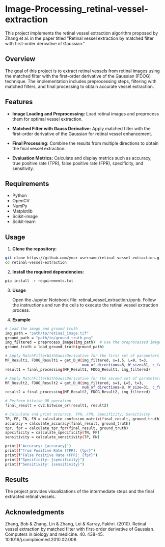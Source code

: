 # Image-Processing_retinal-vessel-extraction

This project implements the retinal vessel extraction algorithm proposed by Zhang et al. in the paper titled "Retinal vessel extraction by matched filter with first-order derivative of Gaussian."

## Overview

The goal of this project is to extract retinal vessels from retinal images using the matched filter with the first-order derivative of the Gaussian (FDOG) technique. The implementation includes preprocessing steps, filtering with matched filters, and final processing to obtain accurate vessel extraction.

## Features

- **Image Loading and Preprocessing:** Load retinal images and preprocess them for optimal vessel extraction.

- **Matched Filter with Gauss Derivative:** Apply matched filter with the first-order derivative of the Gaussian for retinal vessel enhancement.

- **Final Processing:** Combine the results from multiple directions to obtain the final vessel extraction.

- **Evaluation Metrics:** Calculate and display metrics such as accuracy, true positive rate (TPR), false positive rate (FPR), specificity, and sensitivity.

## Requirements

- Python
- OpenCV
- NumPy
- Matplotlib
- Scikit-image
- Scikit-learn

## Usage

1. **Clone the repository:**

  ```bash
  git clone https://github.com/your-username/retinal-vessel-extraction.git
  cd retinal-vessel-extraction
  ```

2. **Install the required dependencies:**

  ```bash
  pip install -r requirements.txt
  ```

3. **Usage**

    Open the Jupyter Notebook file: retinal_vessel_extraction.ipynb.
    Follow the instructions and run the cells to execute the retinal vessel extraction process.

4. **Example**
  ```bash
  # Load the image and ground truth
  img_path = "path/to/retinal_image.tif"
  ground_path = "path/to/ground_truth.png"
  img_filtered = preprocess_image(img_path)  # Use the preprocessed image
  ground_truth = load_ground_truth(ground_path)
  
  # Apply MatchFilterWithGaussDerivative for the first set of parameters
  MF_Result1, FDOG_Result1 = get_D_H(img_filtered, s=1.5, L=9, t=3,
                                     num_of_directions=8, W_size=31, c_factor=2.3)
  result1 = final_processing(MF_Result1, FDOG_Result1, img_filtered)
  
  # Apply MatchFilterWithGaussDerivative for the second set of parameters
  MF_Result2, FDOG_Result2 = get_D_H(img_filtered, s=1, L=5, t=3,
                                     num_of_directions=8, W_size=31, c_factor=2.3)
  result2 = final_processing(MF_Result2, FDOG_Result2, img_filtered)
  
  # Perform bitwise OR operation
  final_result = cv2.bitwise_or(result1, result2)
  
  # Calculate and print accuracy, TPR, FPR, Specificity, Sensitivity
  TP, FP, TN, FN = calculate_confusion_matrix(final_result, ground_truth)
  accuracy = calculate_accuracy(final_result, ground_truth)
  tpr, fpr = calculate_tpr_fpr(final_result, ground_truth)
  specificity = calculate_specificity(TN, FP)
  sensitivity = calculate_sensitivity(TP, FN)
  
  print(f'Accuracy: {accuracy}')
  print(f"True Positive Rate (TPR): {tpr}")
  print(f"False Positive Rate (FPR): {fpr}")
  print(f"Specificity: {specificity}")
  print(f"Sensitivity: {sensitivity}")

  ```
## Results
The project provides visualizations of the intermediate steps and the final extracted retinal vessels.

## Acknowledgments
Zhang, Bob & Zhang, Lin & Zhang, Lei & Karray, Fakhri. (2010). Retinal vessel extraction by matched filter with first-order derivative of Gaussian. Computers in biology and medicine. 40. 438-45. 10.1016/j.compbiomed.2010.02.008.
